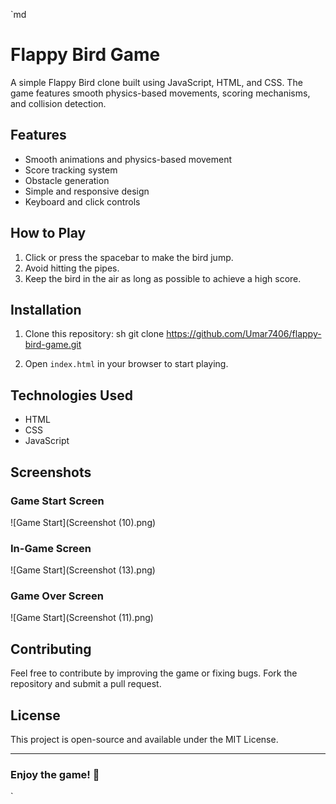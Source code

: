 `md
# Flappy Bird Game

A simple Flappy Bird clone built using JavaScript, HTML, and CSS. The game features smooth physics-based movements, scoring mechanisms, and collision detection.

## Features
- Smooth animations and physics-based movement
- Score tracking system
- Obstacle generation
- Simple and responsive design
- Keyboard and click controls

## How to Play
1. Click or press the spacebar to make the bird jump.
2. Avoid hitting the pipes.
3. Keep the bird in the air as long as possible to achieve a high score.

## Installation
1. Clone this repository:
   sh
   git clone https://github.com/Umar7406/flappy-bird-game.git
   
2. Open `index.html` in your browser to start playing.

## Technologies Used
- HTML
- CSS
- JavaScript

## Screenshots
### Game Start Screen
![Game Start](Screenshot (10).png)

### In-Game Screen
![Game Start](Screenshot (13).png)

### Game Over Screen
![Game Start](Screenshot (11).png)
## Contributing
Feel free to contribute by improving the game or fixing bugs. Fork the repository and submit a pull request.

## License
This project is open-source and available under the MIT License.

---
### Enjoy the game! 🚀
`
